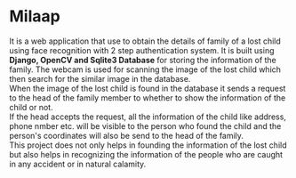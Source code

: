 # Milaap

It is a web application that use to obtain the details of family of a lost child using face recognition with 2 step authentication system.
It is built using **Django, OpenCV and Sqlite3 Database** for storing the information of the family.
The webcam is used for scanning the image of the lost child which then search for the similar image in the database.  
When the image of the lost child is found in the database it sends a request to the head of the family member to whether to show the information of the child or not.  
If the head accepts the request, all the information of the child like address, phone nmber etc. will be visible to the person who found the child and the person's coordinates will also be send to the head of the family.  
This project does not only helps in founding the information of the lost child but also helps in recognizing the information of the people who are caught in any accident or in natural calamity.
